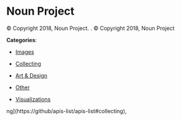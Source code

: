 # Noun Project

© Copyright 2018, Noun Project. . © Copyright 2018, Noun Project

**Categories**:

- [Images](https://github/apis-list/apis-list#images)

- [Collecting](https://github/apis-list/apis-list#collecting)

- [Art & Design](https://github/apis-list/apis-list#art-and-design)

- [Other](https://github/apis-list/apis-list#other)

- [Visualizations](https://github/apis-list/apis-list#visualizations)



ng](https://github/apis-list/apis-list#collecting),


